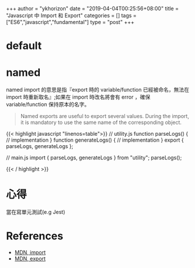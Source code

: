 +++
author = "ykhorizon"
date = "2019-04-04T00:25:56+08:00"
title = "Javascript 中 Import 和 Export"
categories = []
tags = ["ES6","javascript","fundamental"]
type = "post"
+++

# default

# named

named import 的意思是指『export 時的 variable/function 已經被命名，無法在 import 時重新取名』;如果在 import 時改名將會有 error ，確保 variable/function 保持原本的名字。

> Named exports are useful to export several values. During the import, it is mandatory to use the same name of the corresponding object.

{{< highlight javascript "linenos=table">}}
// utility.js
function parseLogs() {
// implementation
}
function generateLogs() {
// implementation
}
export { parseLogs, generateLogs };

// main.js
import { parseLogs, generateLogs } from "utility";
parseLogs();

{{< / highlight  >}}

# 心得

當在寫單元測試(e.g Jest)

# References

- [MDN, import](https://developer.mozilla.org/en-US/docs/Web/JavaScript/Reference/Statements/import)
- [MDN, export](https://developer.mozilla.org/en-US/docs/Web/JavaScript/Reference/Statements/export)
